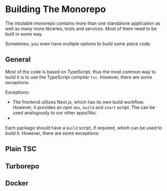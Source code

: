 # Building The Monorepo

The intutable monorepo contains more than one standalone application as well as many more libraries, tools and services. Most of them need to be built in some way.

Sometimes, you even have multiple options to build some piece code.

## General

Most of the code is based on TypeScript, thus the most common way to build it is to use the TypeScript compiler `tsc`. However, there are some exceptions:

Exceptions:
- The frontend utilizes Next.js, which has its own build workflow. However, it provides an npm `dev`, `build` and `start` script. The can be used analogously to our other apps/libs.
- 

Each package should have a `build` script, if required, which can be used to build it. However, there are some exceptions:

## Plain TSC

## Turborepo
## Docker
